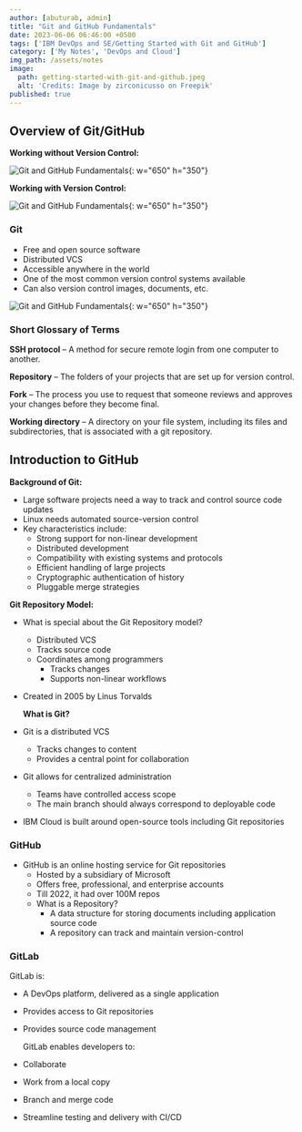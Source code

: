 ```yaml
---
author: [abuturab, admin]
title: "Git and GitHub Fundamentals"
date: 2023-06-06 06:46:00 +0500
tags: ['IBM DevOps and SE/Getting Started with Git and GitHub']
category: ['My Notes', 'DevOps and Cloud']
img_path: /assets/notes
image:
  path: getting-started-with-git-and-github.jpeg
  alt: 'Credits: Image by zirconicusso on Freepik'
published: true
---
```


## **Overview of Git/GitHub**
  
**Working without Version Control:**

![Git and GitHub Fundamentals](Git%20and%20GitHub%20Fundamentals.png){: w="650" h="350"}

**Working with Version Control:**

![Git and GitHub Fundamentals](Git%20and%20GitHub%20Fundamentals-1.png){: w="650" h="350"}

### Git

- Free and open source software
- Distributed VCS
- Accessible anywhere in the world
- One of the most common version control systems available
- Can also version control images, documents, etc.
  
![Git and GitHub Fundamentals](Git%20and%20GitHub%20Fundamentals-2.png){: w="650" h="350"}

### Short Glossary of Terms
  
**SSH protocol** – A method for secure remote login from one computer to another.

**Repository** – The folders of your projects that are set up for version control.

**Fork** – The process you use to request that someone reviews and approves your changes before they become final.

**Working directory** – A directory on your file system, including its files and subdirectories, that is associated with a git repository.

## **Introduction to GitHub**
  
  **Background of Git:**
- Large software projects need a way to track and control source code updates
- Linux needs automated source-version control
- Key characteristics include:
  - Strong support for non-linear development
  - Distributed development
  - Compatibility with existing systems and protocols
  - Efficient handling of large projects
  - Cryptographic authentication of history
  - Pluggable merge strategies

**Git Repository Model:**
- What is special about the Git Repository model?
  - Distributed VCS
  - Tracks source code
  - Coordinates among programmers
    - Tracks changes
    - Supports non-linear workflows
- Created in 2005 by Linus Torvalds
	  
  **What is Git?**
- Git is a distributed VCS
  - Tracks changes to content
  - Provides a central point for collaboration
- Git allows for centralized administration
  - Teams have controlled access scope
  - The main branch should always correspond to deployable code
- IBM Cloud is built around open-source tools including Git repositories

### GitHub

- GitHub is an online hosting service for Git repositories
  - Hosted by a subsidiary of Microsoft
  - Offers free, professional, and enterprise accounts
  - Till 2022, it had over 100M repos
  - What is a Repository?
    - A data structure for storing documents including application source code
    - A repository can track and maintain version-control

### GitLab
  
  GitLab is:
- A DevOps platform, delivered as a single application
- Provides access to Git repositories
- Provides source code management
  
  GitLab enables developers to:
- Collaborate
- Work from a local copy
- Branch and merge code
- Streamline testing and delivery with CI/CD